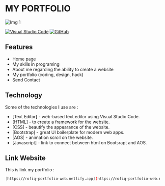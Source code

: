 # MY PORTFOLIO

![Img 1](portfolioWeb.gif)


[![Visual Studio Code](https://img.shields.io/badge/--007ACC?logo=visual%20studio%20code&logoColor=ffffff)](https://code.visualstudio.com/) [![GitHub](https://badgen.net/badge/icon/github?icon=github&label)](https://github.com) 

## Features

- Home page
- My skills in programing
- About me regarding the ability to create a website
- My portfolio (coding, design, hack)
- Send Contact

## Technology

Some of the technologies I use are :

- [Text Editor] - web-based text editor using Visual Studio Code.
- [HTML] - to create a framework for the website.
- [CSS] - beautify the appearance of the website.
- [Bootstrap] - great UI boilerplate for modern web apps.
- [AOS] - animation scroll on the website.
- [Javascript] - link to connect between html on Bootsrapt and AOS.

## Link Website

This is link my portfolio :

```sh
[https://rofiq-portfolio-web.netlify.app](https://rofiq-portfolio-web.netlify.app)
```
